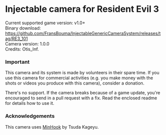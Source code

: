 Injectable camera for Resident Evil 3
============================

Current supported game version: v1.0+  
Binary download: https://github.com/FransBouma/InjectableGenericCameraSystem/releases/tag/RE3_101  
Camera version: 1.0.0  
Credits: Otis_Inf.  

### Important
This camera and its system is made by volunteers in their spare time. If you use this camera for commercial activities 
(e.g. you make money with the shots or videos you produce with this camera), consider a donation. 

There's no support. If the camera breaks because of a game update, you're encouraged to send in a pull request with a fix.
Read the enclosed readme for details how to use it. 

### Acknowledgements
This camera uses [MinHook](https://github.com/TsudaKageyu/minhook) by Tsuda Kageyu.
